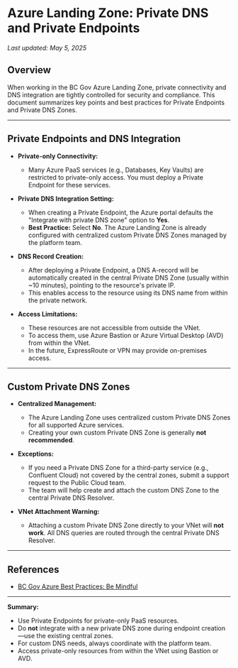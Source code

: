 # Azure Landing Zone: Private DNS and Private Endpoints

_Last updated: May 5, 2025_

## Overview

When working in the BC Gov Azure Landing Zone, private connectivity and DNS integration are tightly controlled for security and compliance. This document summarizes key points and best practices for Private Endpoints and Private DNS Zones.

---

## Private Endpoints and DNS Integration

- **Private-only Connectivity:**
  - Many Azure PaaS services (e.g., Databases, Key Vaults) are restricted to private-only access. You must deploy a Private Endpoint for these services.

- **Private DNS Integration Setting:**
  - When creating a Private Endpoint, the Azure portal defaults the "Integrate with private DNS zone" option to **Yes**.
  - **Best Practice:** Select **No**. The Azure Landing Zone is already configured with centralized custom Private DNS Zones managed by the platform team.

- **DNS Record Creation:**
  - After deploying a Private Endpoint, a DNS A-record will be automatically created in the central Private DNS Zone (usually within ~10 minutes), pointing to the resource's private IP.
  - This enables access to the resource using its DNS name from within the private network.

- **Access Limitations:**
  - These resources are not accessible from outside the VNet.
  - To access them, use Azure Bastion or Azure Virtual Desktop (AVD) from within the VNet.
  - In the future, ExpressRoute or VPN may provide on-premises access.

---

## Custom Private DNS Zones

- **Centralized Management:**
  - The Azure Landing Zone uses centralized custom Private DNS Zones for all supported Azure services.
  - Creating your own custom Private DNS Zone is generally **not recommended**.

- **Exceptions:**
  - If you need a Private DNS Zone for a third-party service (e.g., Confluent Cloud) not covered by the central zones, submit a support request to the Public Cloud team.
  - The team will help create and attach the custom DNS Zone to the central Private DNS Resolver.

- **VNet Attachment Warning:**
  - Attaching a custom Private DNS Zone directly to your VNet will **not work**. All DNS queries are routed through the central Private DNS Resolver.

---

## References

- [BC Gov Azure Best Practices: Be Mindful](https://developer.gov.bc.ca/docs/default/component/public-cloud-techdocs/azure/best-practices/be-mindful/)

---

**Summary:**
- Use Private Endpoints for private-only PaaS resources.
- Do **not** integrate with a new private DNS zone during endpoint creation—use the existing central zones.
- For custom DNS needs, always coordinate with the platform team.
- Access private-only resources from within the VNet using Bastion or AVD.

